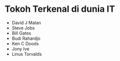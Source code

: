 # Tokoh Terkenal di dunia IT

- David J Malan
- Steve Jobs
- Bill Gates
- Budi Rahardjo
- Ken C Doods
- Jony Ive
- Linus Torvalds
